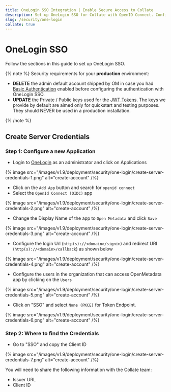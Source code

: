 ```yaml
---
title: OneLogin SSO Integration | Enable Secure Access to Collate
description: Set up OneLogin SSO for Collate with OpenID Connect. Configure login and redirect URIs, assign users, manage tokens, and retrieve the Client ID and Issuer URL.
slug: /security/one-login
collate: true
---
```


# OneLogin SSO

Follow the sections in this guide to set up OneLogin SSO.

{% note %}
Security requirements for your **production** environment:
- **DELETE** the admin default account shipped by OM in case you had [Basic Authentication](/deployment/security/basic-auth)
  enabled before configuring the authentication with OneLogin SSO.
- **UPDATE** the Private / Public keys used for the [JWT Tokens](/deployment/security/enable-jwt-tokens). The keys we provide
  by default are aimed only for quickstart and testing purposes. They should NEVER be used in a production installation.

{% /note %}

## Create Server Credentials

### Step 1: Configure a new Application

- Login to [OneLogin](https://www.onelogin.com/) as an administrator and click on Applications

{% image src="/images/v1.9/deployment/security/one-login/create-server-credentials-1.png" alt="create-account" /%}

- Click on the `Add App` button and search for `openid connect`
- Select the `OpenId Connect (OIDC)` app

{% image src="/images/v1.9/deployment/security/one-login/create-server-credentials-2.png" alt="create-account" /%}

- Change the Display Name of the app to `Open Metadata` and click `Save`

{% image src="/images/v1.9/deployment/security/one-login/create-server-credentials-3.png" alt="create-account" /%}

- Configure the login Url (`http(s)://<domain>/signin`) and redirect URI (`http(s)://<domain>/callback`) as shown below

{% image src="/images/v1.9/deployment/security/one-login/create-server-credentials-4.png" alt="create-account" /%}

- Configure the users in the organization that can access OpenMetadata app by clicking on the `Users`

{% image src="/images/v1.9/deployment/security/one-login/create-server-credentials-5.png" alt="create-account" /%}

- Click on "SSO" and select `None (PKCE)` for Token Endpoint.

{% image src="/images/v1.9/deployment/security/one-login/create-server-credentials-6.png" alt="create-account" /%}

### Step 2: Where to find the Credentials

- Go to "SSO" and copy the Client ID 

{% image src="/images/v1.9/deployment/security/one-login/create-server-credentials-7.png" alt="create-account" /%}

You will need to share the following information with the Collate team:
- Issuer URL
- Client ID
